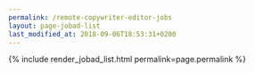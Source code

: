 ```yaml
---
permalink: /remote-copywriter-editor-jobs
layout: page-jobad-list
last_modified_at: 2018-09-06T18:53:31+0200
---
```

{% include render_jobad_list.html permalink=page.permalink %}
